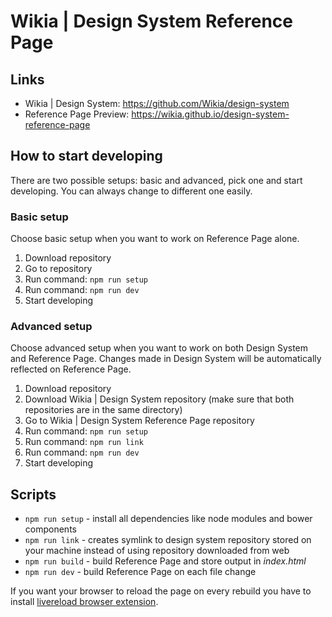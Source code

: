 # Wikia | Design System Reference Page

## Links

- Wikia | Design System: https://github.com/Wikia/design-system
- Reference Page Preview: https://wikia.github.io/design-system-reference-page

## How to start developing

There are two possible setups: basic and advanced, pick one and start developing.
You can always change to different one easily.

### Basic setup

Choose basic setup when you want to work on Reference Page alone.

1. Download repository
1. Go to repository
1. Run command: `npm run setup`
1. Run command: `npm run dev`
1. Start developing

### Advanced setup

Choose advanced setup when you want to work on both Design System and Reference Page.
Changes made in Design System will be automatically reflected on Reference Page.

1. Download repository
1. Download Wikia | Design System repository (make sure that both repositories are in the same directory)
1. Go to Wikia | Design System Reference Page repository
1. Run command: `npm run setup`
1. Run command: `npm run link`
1. Run command: `npm run dev`
1. Start developing

## Scripts

- `npm run setup` - install all dependencies like node modules and bower components
- `npm run link` - creates symlink to design system repository stored on your machine instead of using repository downloaded from web
- `npm run build` - build Reference Page and store output in *index.html*
- `npm run dev` - build Reference Page on each file change

If you want your browser to reload the page on every rebuild you have to install [livereload browser extension](http://livereload.com/extensions/).
